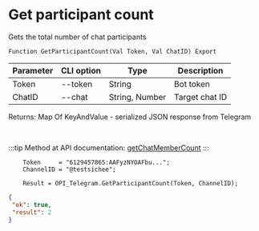﻿---
sidebar_position: 6
---

# Get participant count
 Gets the total number of chat participants



`Function GetParticipantCount(Val Token, Val ChatID) Export`

  | Parameter | CLI option | Type | Description |
  |-|-|-|-|
  | Token | --token | String | Bot token |
  | ChatID | --chat | String, Number | Target chat ID |

  
  Returns:  Map Of KeyAndValue - serialized JSON response from Telegram

<br/>

:::tip
Method at API documentation: [getChatMemberCount](https://core.telegram.org/bots/api#getchatmembercount)
:::
<br/>


```bsl title="Code example"
    Token     = "6129457865:AAFyzNYOAFbu...";
    ChannelID = "@testsichee";

    Result = OPI_Telegram.GetParticipantCount(Token, ChannelID);
```
 



```json title="Result"
{
 "ok": true,
 "result": 2
}
```

